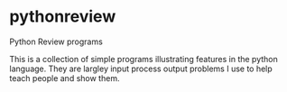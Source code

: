# pythonreview
Python Review programs

This is a collection of simple programs illustrating features in the python language. They are largley
input process output problems I use to help teach people and show them. 
